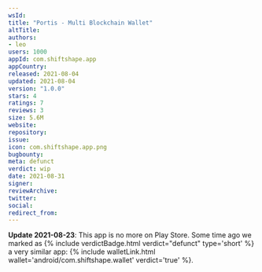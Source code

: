 ```yaml
---
wsId: 
title: "Portis - Multi Blockchain Wallet"
altTitle: 
authors:
- leo
users: 1000
appId: com.shiftshape.app
appCountry: 
released: 2021-08-04
updated: 2021-08-04
version: "1.0.0"
stars: 4
ratings: 7
reviews: 3
size: 5.6M
website: 
repository: 
issue: 
icon: com.shiftshape.app.png
bugbounty: 
meta: defunct
verdict: wip
date: 2021-08-31
signer: 
reviewArchive:
twitter: 
social:
redirect_from:
---
```


**Update 2021-08-23**: This app is no more on Play Store. Some time ago
we marked as {% include verdictBadge.html verdict="defunct" type='short' %} a
very similar app: {% include walletLink.html wallet='android/com.shiftshape.wallet' verdict='true' %}.


